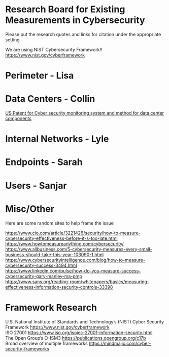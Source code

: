 # Research Board for Existing Measurements in Cybersecurity
Please put the research quotes and links for citation under the appropriate setting

We are using NIST Cybersecurity Framework!! https://www.nist.gov/cyberframework

# Perimeter - Lisa


# Data Centers - Collin
[US Patent for Cyber security monitoring system and method for data center components](https://patentimages.storage.googleapis.com/1c/e4/c9/b1b3426b6d0e63/US9537879.pdf)

# Internal Networks - Lyle


# Endpoints - Sarah


# Users - Sanjar


# Misc/Other
Here are some random sites to help frame the issue

https://www.cio.com/article/3221426/security/how-to-measure-cybersecurity-effectiveness-before-it-s-too-late.html </br>
https://www.howtomeasureanything.com/cybersecurity/ </br>
https://www.allbusiness.com/5-cybersecurity-measures-every-small-business-should-take-this-year-103090-1.html </br>
https://www.cybersecurityintelligence.com/blog/how-to-measure-cybersecurity-success-3494.html </br>
https://www.linkedin.com/pulse/how-do-you-measure-success-cybersecurity-gary-manley-ma-pmp </br>
https://www.sans.org/reading-room/whitepapers/basics/measuring-effectiveness-information-security-controls-33398 </br>
 
# Framework Research
U.S. National Institute of Standards and Technology’s (NIST) Cyber Security Framework https://www.nist.gov/cyberframework </br>
ISO 27001  https://www.iso.org/isoiec-27001-information-security.html </br>
The Open Group’s O-ISM3 https://publications.opengroup.org/c17b </br>
Broad overview of multiple frameworks https://mindmajix.com/cyber-security-frameworks
